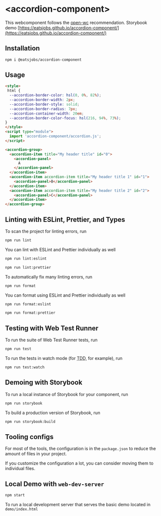 # \<accordion-component>

This webcomponent follows the [open-wc](https://github.com/open-wc/open-wc) recommendation.
Storybook demo [https://eatsjobs.github.io/accordion-component/](https://eatsjobs.github.io/accordion-component/)
## Installation
```bash
npm i @eatsjobs/accordion-component
```

## Usage
```html
<style>
 html {
  --accordion-border-color: hsl(0, 0%, 82%);
  --accordion-border-width: 2px;
  --accordion-border-style: solid;
  --accordion-border-radius: 7px;
  --accordion-container-width: 20em;
  --accordion-border-color-focus: hsl(216, 94%, 73%);
}
</style>
<script type="module">
  import 'accordion-component/accordion.js';
</script>

<accordion-group>
  <accordion-item title="My header title" id="0">
    <accordion-panel>
      A
    </accordion-panel>
  </accordion-item>
  <accordion-item accordion-item title="My header title 1" id="1">
    <accordion-panel>B</accordion-panel>
  </accordion-item>
  <accordion-item accordion-item title="My header title 2" id="2">
    <accordion-panel>C</accordion-panel>
  </accordion-item>
</accordion-group>
```

## Linting with ESLint, Prettier, and Types
To scan the project for linting errors, run
```bash
npm run lint
```

You can lint with ESLint and Prettier individually as well
```bash
npm run lint:eslint
```
```bash
npm run lint:prettier
```

To automatically fix many linting errors, run
```bash
npm run format
```

You can format using ESLint and Prettier individually as well
```bash
npm run format:eslint
```
```bash
npm run format:prettier
```

## Testing with Web Test Runner
To run the suite of Web Test Runner tests, run
```bash
npm run test
```

To run the tests in watch mode (for <abbr title="test driven development">TDD</abbr>, for example), run

```bash
npm run test:watch
```

## Demoing with Storybook
To run a local instance of Storybook for your component, run
```bash
npm run storybook
```

To build a production version of Storybook, run
```bash
npm run storybook:build
```


## Tooling configs

For most of the tools, the configuration is in the `package.json` to reduce the amount of files in your project.

If you customize the configuration a lot, you can consider moving them to individual files.

## Local Demo with `web-dev-server`
```bash
npm start
```
To run a local development server that serves the basic demo located in `demo/index.html`
